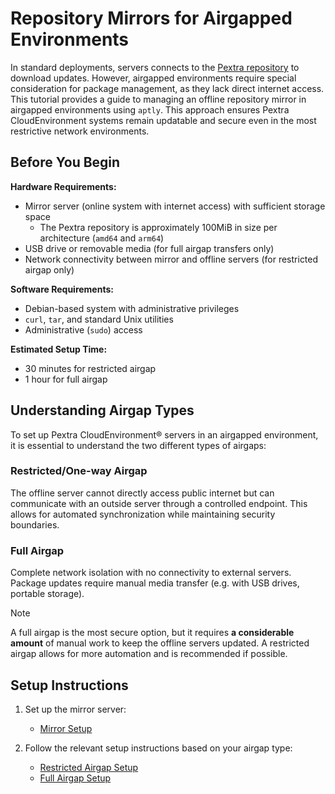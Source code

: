 # Repository Mirrors for Airgapped Environments
In standard deployments, servers connects to the [Pextra repository](https://repo.pextra.cloud) to download updates. However, airgapped environments require special consideration for package management, as they lack direct internet access. This tutorial provides a guide to managing an offline repository mirror in airgapped environments using `aptly`. This approach ensures Pextra CloudEnvironment systems remain updatable and secure even in the most restrictive network environments.

## Before You Begin
**Hardware Requirements:**
- Mirror server (online system with internet access) with sufficient storage space
	- The Pextra repository is approximately 100MiB in size per architecture (`amd64` and `arm64`)
- USB drive or removable media (for full airgap transfers only)
- Network connectivity between mirror and offline servers (for restricted airgap only)

**Software Requirements:**
- Debian-based system with administrative privileges
- `curl`, `tar`, and standard Unix utilities
- Administrative (`sudo`) access

**Estimated Setup Time:**
- 30 minutes for restricted airgap
- 1 hour for full airgap

## Understanding Airgap Types
To set up Pextra CloudEnvironment® servers in an airgapped environment, it is essential to understand the two different types of airgaps:

### Restricted/One-way Airgap
The offline server cannot directly access public internet but can communicate with an outside server through a controlled endpoint. This allows for automated synchronization while maintaining security boundaries.

### Full Airgap
Complete network isolation with no connectivity to external servers. Package updates require manual media transfer (e.g. with USB drives, portable storage).

> [!NOTE]
> A full airgap is the most secure option, but it requires **a considerable amount** of manual work to keep the offline servers updated. A restricted airgap allows for more automation and is recommended if possible.

## Setup Instructions
1. Set up the mirror server:
    - [Mirror Setup](./mirror-setup.md)

2. Follow the relevant setup instructions based on your airgap type:
    - [Restricted Airgap Setup](./restricted-airgap.md)
    - [Full Airgap Setup](./full-airgap.md)